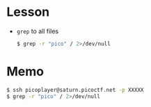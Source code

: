 # Lesson
- `grep` to all files
    ```bash
    $ grep -r "pico" / 2>/dev/null
    ```

# Memo
```bash
$ ssh picoplayer@saturn.picoctf.net -p XXXXX
$ grep -r "pico" / 2>/dev/null
```
